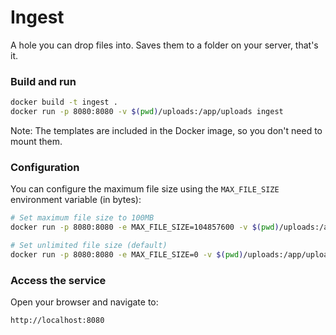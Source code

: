# Ingest

A hole you can drop files into. Saves them to a folder on your server, that's it.

### Build and run

```bash
docker build -t ingest .
docker run -p 8080:8080 -v $(pwd)/uploads:/app/uploads ingest
```

Note: The templates are included in the Docker image, so you don't need to mount them.

### Configuration

You can configure the maximum file size using the `MAX_FILE_SIZE` environment variable (in bytes):

```bash
# Set maximum file size to 100MB
docker run -p 8080:8080 -e MAX_FILE_SIZE=104857600 -v $(pwd)/uploads:/app/uploads ingest

# Set unlimited file size (default)
docker run -p 8080:8080 -e MAX_FILE_SIZE=0 -v $(pwd)/uploads:/app/uploads ingest
```

### Access the service

Open your browser and navigate to:
```
http://localhost:8080
```
